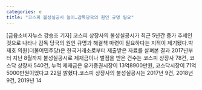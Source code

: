 ```yaml
---
categories: e
title: "코스피 불성실공시 늘어…감독당국의 원인 규명 필요"
---
```

[금융소비자뉴스 강승조 기자] 코스피 상장사의 불성실공시가 최근 5년간 증가 추세인 것으로 나타나 감독 당국의 원인 규명과 해결책 마련이 필요하다는 지적이 제기됐다.박재호 의원(더불어민주당)은 한국거래소로부터 제출받은 자료를 살펴본 결과 2017년부터 지난 8월까지 불성실공시로 제재금이나 벌점을 받은 건수는 코스피 상장사 78건, 코스닥 상장사 540건, 누적 제재금은 유가증권시장이 13억8900만원, 코스닥시장이 71억5000만원이었다고 22일 밝혔다.코스피 상장사의 불성실공시는 2017년 9건, 2018년 9건, 2019년 14